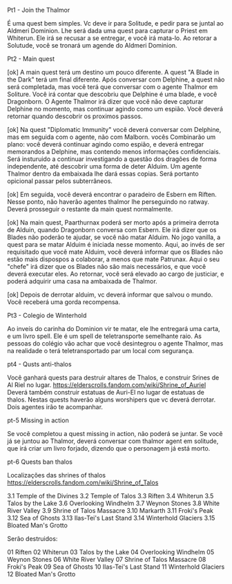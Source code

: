 Pt1 - Join the Thalmor

É uma quest bem simples. Vc deve ir para Solitude, e pedir para se juntal ao Aldmeri Dominion. 
Lhe será dada uma quest para capturar o Priest em Whiterun. Ele irá se recusar a se entregar, e você irá mata-lo. 
Ao retorar a Solutude, você se tronará um agende do Aldmeri Dominion. 

Pt2 - Main quest

[ok] A main quest terá um destino um pouco diferente. A quest "A Blade in the Dark" terá um final diferente. Após conversar com Delphine, a quest não será completada, mas você terá que conversar com o agente Thalmor em Soliture. Você irá contar que descobriu que Delphine é uma blade, e você Dragonborn. O Agente Thalmor irá dizer que você não deve capturar Delphine no momento, mas continuar agindo como um espião. Você deverá retornar quando descobrir os proximos passos. 

[ok] Na quest "Diplomatic Immunity" você deverá conversar com Delphine, mas em seguida com o agente, não com Malborn. vocês Combinarão um plano: você deverá continuar agindo como espião, e deverá entregar memorandos a Delphine, mas contendo menos informações confidenciais. Será insturuido a continuar investigando a questão dos dragões de forma independente, até descobrir uma forma de deter Alduim. Um agente Thalmor dentro da embaixada lhe dará essas copias. Será portanto opicional passar pelos subterrâneos. 

[ok] Em seguida, você deverá encontrar o paradeiro de Esbern em Riften. Nesse ponto, não haverão agentes thalmor lhe perseguindo no ratway. Deverá prosseguir o restante da main quest normalmente.

[ok] Na main quest, Paarthurnax  poderá ser morto após a primeira derrota de Alduin, quando Dragonborn conversa com Esbern. Ele irá dizer que os Blades não poderão te ajudar, se você não matar Alduim. No jogo vanilla, a quest para se matar Alduim é iniciada nesse momento. Aqui, ao invés de ser requisitado que você mate Alduim, você deverá informar que os Blades não estão mais dispospos a colaborar, a menos que mate Patrunax. Aqui o seu "chefe" irá dizer que os Blades não são mais necessários, e que você deverá executar eles. Ao retornar, você será elevado ao cargo de justiciar, e poderá adquirir uma casa na ambaixada de Thalmor. 

[ok]
Depois de derrotar alduim, vc deverá informar que salvou o mundo. Você receberá uma gorda recompensa. 

Pt3 - Colegio de Winterhold

Ao inveís do carinha do Dominion vir te matar, ele lhe entregará uma carta, e um livro spell. Ele é um spell de teletransporte semelhante raio. As pessoas do colégio vão achar que você desintegrou o agente Thalmor, mas na realidade o terá teletransportado par um local com segurança.


pt4 - Qusts anti-thalos

Você ganhará quests para destruir altares de Thalos, e construir Srines de Al Riel no lugar.
https://elderscrolls.fandom.com/wiki/Shrine_of_Auriel
Deverá também construir estatuas de Auri-El no lugar de estatuas de thalos.
Nestas quests haverão alguns worshipers que vc deverá derrotar. Dois agentes irão te acompanhar. 


pt-5 Missing in action

Se você completou a quest missing in action, não poderá se juntar. 
Se você já se juntou ao Thalmor, deverá conversar com thalmor agent em solitude, que irá criar um livro forjado, dizendo que o personagem já está morto. 


pt-6 Quests ban thalos

Localizações das shrines of thalos https://elderscrolls.fandom.com/wiki/Shrine_of_Talos

3.1 Temple of the Divines
3.2 Temple of Talos
3.3 Riften
3.4 Whiterun
3.5 Talos by the Lake
3.6 Overlooking Windhelm
3.7 Weynon Stones
3.8 White River Valley
3.9 Shrine of Talos Massacre
3.10 Markarth
3.11 Froki's Peak
3.12 Sea of Ghosts
3.13 Ilas-Tei's Last Stand
3.14 Winterhold Glaciers
3.15 Bloated Man's Grotto

Serão destruidos:

01 Riften
02 Whiterun
03 Talos by the Lake
04 Overlooking Windhelm
05 Weynon Stones
06 White River Valley
07 Shrine of Talos Massacre
08 Froki's Peak
09 Sea of Ghosts
10 Ilas-Tei's Last Stand
11 Winterhold Glaciers
12 Bloated Man's Grotto
